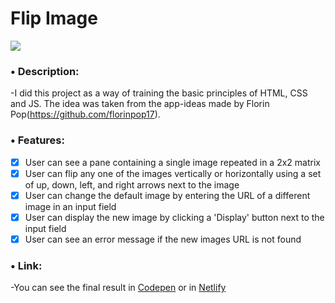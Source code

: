 # Flip Image

<img src="https://i.imgur.com/XTla1DV.png">

### • Description:

-I did this project as a way of training the basic principles of HTML, CSS and JS. The idea was taken from the app-ideas made by Florin Pop(https://github.com/florinpop17).

### • Features:

- [x] User can see a pane containing a single image repeated in a 2x2 matrix
- [x] User can flip any one of the images vertically or horizontally using a set of up, down, left, and right arrows next to the image
- [x] User can change the default image by entering the URL of a different image in an input field
- [x] User can display the new image by clicking a 'Display' button next to the input field
- [x] User can see an error message if the new images URL is not found

### • Link:

-You can see the final result in [Codepen](https://codepen.io/freitagfelipe/pen/VwPGNzy) or in [Netlify](https://aces-flipimage.netlify.app)
